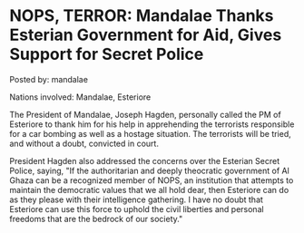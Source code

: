 # NOPS, TERROR: Mandalae Thanks Esterian Government for Aid, Gives Support for Secret Police

Posted by: mandalae

Nations involved: Mandalae, Esteriore

The President of Mandalae, Joseph Hagden, personally called the PM of Esteriore to thank him for his help in apprehending the terrorists responsible for a car bombing as well as a hostage situation. The terrorists will be tried, and without a doubt, convicted in court.

President Hagden also addressed the concerns over the Esterian Secret Police, saying, "If the authoritarian and deeply theocratic government of Al Ghaza can be a recognized member of NOPS, an institution that attempts to maintain the democratic values that we all hold dear, then Esteriore can do as they please with their intelligence gathering. I have no doubt that Esteriore can use this force to uphold the civil liberties and personal freedoms that are the bedrock of our society."